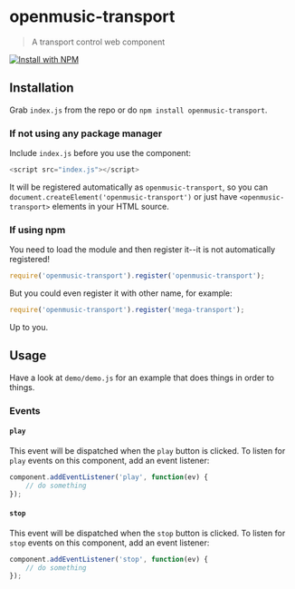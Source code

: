 # openmusic-transport

> A transport control web component

[![Install with NPM](https://nodei.co/npm/openmusic-transport.png?downloads=true&stars=true)](https://nodei.co/npm/openmusic-transport/)

## Installation

Grab `index.js` from the repo or do `npm install openmusic-transport`.

### If not using any package manager

Include `index.js` before you use the component:

```javascript
<script src="index.js"></script>
```

It will be registered automatically as `openmusic-transport`, so you can `document.createElement('openmusic-transport')` or just have `<openmusic-transport>` elements in your HTML source.

### If using npm

You need to load the module and then register it--it is not automatically registered!

```javascript
require('openmusic-transport').register('openmusic-transport');
```

But you could even register it with other name, for example:

```javascript
require('openmusic-transport').register('mega-transport');
```

Up to you.

## Usage

Have a look at `demo/demo.js` for an example that does things in order to things.

<!--
### Attributes

#### `attribute`

Explanation of attribute.

Examples:

```javascript
<openmusic-transport attribute="-1"></openmusic-transport>
```
-->

### Events

#### `play`

This event will be dispatched when the `play` button is clicked. To listen for `play` events on this component, add an event listener:

```javascript
component.addEventListener('play', function(ev) {
	// do something
});
```

#### `stop`

This event will be dispatched when the `stop` button is clicked. To listen for `stop` events on this component, add an event listener:

```javascript
component.addEventListener('stop', function(ev) {
	// do something
});
```
